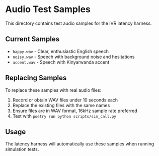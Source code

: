 # Audio Test Samples

This directory contains test audio samples for the IVR latency harness.

## Current Samples

- `happy.wav` - Clear, enthusiastic English speech
- `noisy.wav` - Speech with background noise and hesitations
- `accent.wav` - Speech with Kinyarwanda accent

## Replacing Samples

To replace these samples with real audio files:

1. Record or obtain WAV files under 10 seconds each
2. Replace the existing files with the same names
3. Ensure files are in WAV format, 16kHz sample rate preferred
4. Test with `poetry run python scripts/sim_call.py`

## Usage

The latency harness will automatically use these samples when running simulation tests.
